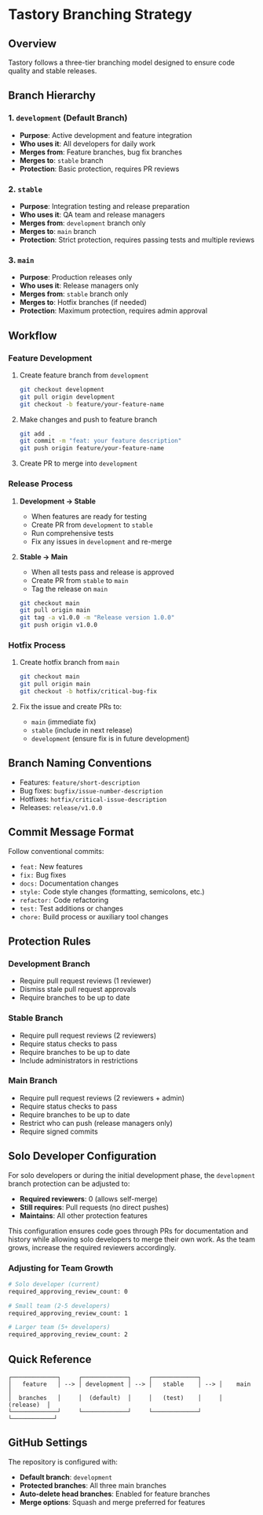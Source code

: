 # Tastory Branching Strategy

## Overview

Tastory follows a three-tier branching model designed to ensure code quality and stable releases.

## Branch Hierarchy

### 1. `development` (Default Branch)

- **Purpose**: Active development and feature integration
- **Who uses it**: All developers for daily work
- **Merges from**: Feature branches, bug fix branches
- **Merges to**: `stable` branch
- **Protection**: Basic protection, requires PR reviews

### 2. `stable`

- **Purpose**: Integration testing and release preparation
- **Who uses it**: QA team and release managers
- **Merges from**: `development` branch only
- **Merges to**: `main` branch
- **Protection**: Strict protection, requires passing tests and multiple reviews

### 3. `main`

- **Purpose**: Production releases only
- **Who uses it**: Release managers only
- **Merges from**: `stable` branch only
- **Merges to**: Hotfix branches (if needed)
- **Protection**: Maximum protection, requires admin approval

## Workflow

### Feature Development

1. Create feature branch from `development`

   ```bash
   git checkout development
   git pull origin development
   git checkout -b feature/your-feature-name
   ```

2. Make changes and push to feature branch

   ```bash
   git add .
   git commit -m "feat: your feature description"
   git push origin feature/your-feature-name
   ```

3. Create PR to merge into `development`

### Release Process

1. **Development → Stable**

   - When features are ready for testing
   - Create PR from `development` to `stable`
   - Run comprehensive tests
   - Fix any issues in `development` and re-merge

2. **Stable → Main**
   - When all tests pass and release is approved
   - Create PR from `stable` to `main`
   - Tag the release on `main`
   ```bash
   git checkout main
   git pull origin main
   git tag -a v1.0.0 -m "Release version 1.0.0"
   git push origin v1.0.0
   ```

### Hotfix Process

1. Create hotfix branch from `main`

   ```bash
   git checkout main
   git pull origin main
   git checkout -b hotfix/critical-bug-fix
   ```

2. Fix the issue and create PRs to:
   - `main` (immediate fix)
   - `stable` (include in next release)
   - `development` (ensure fix is in future development)

## Branch Naming Conventions

- Features: `feature/short-description`
- Bug fixes: `bugfix/issue-number-description`
- Hotfixes: `hotfix/critical-issue-description`
- Releases: `release/v1.0.0`

## Commit Message Format

Follow conventional commits:

- `feat:` New features
- `fix:` Bug fixes
- `docs:` Documentation changes
- `style:` Code style changes (formatting, semicolons, etc.)
- `refactor:` Code refactoring
- `test:` Test additions or changes
- `chore:` Build process or auxiliary tool changes

## Protection Rules

### Development Branch

- Require pull request reviews (1 reviewer)
- Dismiss stale pull request approvals
- Require branches to be up to date

### Stable Branch

- Require pull request reviews (2 reviewers)
- Require status checks to pass
- Require branches to be up to date
- Include administrators in restrictions

### Main Branch

- Require pull request reviews (2 reviewers + admin)
- Require status checks to pass
- Require branches to be up to date
- Restrict who can push (release managers only)
- Require signed commits

## Solo Developer Configuration

For solo developers or during the initial development phase, the `development` branch protection can be adjusted to:

- **Required reviewers**: 0 (allows self-merge)
- **Still requires**: Pull requests (no direct pushes)
- **Maintains**: All other protection features

This configuration ensures code goes through PRs for documentation and history while allowing solo developers to merge their own work. As the team grows, increase the required reviewers accordingly.

### Adjusting for Team Growth

```bash
# Solo developer (current)
required_approving_review_count: 0

# Small team (2-5 developers)
required_approving_review_count: 1

# Larger team (5+ developers)
required_approving_review_count: 2
```

## Quick Reference

```
┌─────────────┐     ┌─────────────┐     ┌─────────────┐
│   feature   │ --> │ development │ --> │   stable    │ --> │    main    │
│  branches   │     │  (default)  │     │   (test)    │     │ (release)  │
└─────────────┘     └─────────────┘     └─────────────┘     └────────────┘
```

## GitHub Settings

The repository is configured with:

- **Default branch**: `development`
- **Protected branches**: All three main branches
- **Auto-delete head branches**: Enabled for feature branches
- **Merge options**: Squash and merge preferred for features

